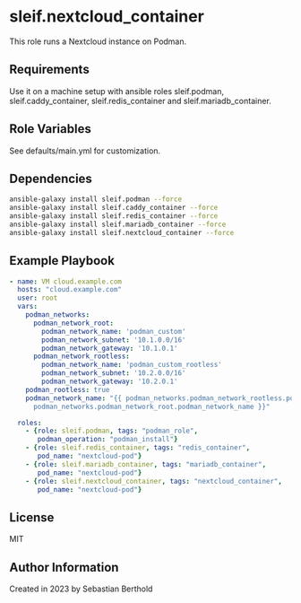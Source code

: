 # sleif.nextcloud_container

This role runs a Nextcloud instance on Podman.

## Requirements

Use it on a machine setup with ansible roles sleif.podman, sleif.caddy_container, sleif.redis_container and sleif.mariadb_container.

## Role Variables

See defaults/main.yml for customization.

## Dependencies

```sh
ansible-galaxy install sleif.podman --force
ansible-galaxy install sleif.caddy_container --force
ansible-galaxy install sleif.redis_container --force
ansible-galaxy install sleif.mariadb_container --force
ansible-galaxy install sleif.nextcloud_container --force
```

## Example Playbook

```yml
- name: VM cloud.example.com
  hosts: "cloud.example.com"
  user: root
  vars:
    podman_networks:
      podman_network_root:
        podman_network_name: 'podman_custom'
        podman_network_subnet: '10.1.0.0/16'
        podman_network_gateway: '10.1.0.1'
      podman_network_rootless:
        podman_network_name: 'podman_custom_rootless'
        podman_network_subnet: '10.2.0.0/16'
        podman_network_gateway: '10.2.0.1'
    podman_rootless: true
    podman_network_name: "{{ podman_networks.podman_network_rootless.podman_network_name if podman_rootless | bool else
      podman_networks.podman_network_root.podman_network_name }}"

  roles:
    - {role: sleif.podman, tags: "podman_role",
       podman_operation: "podman_install"}
    - {role: sleif.redis_container, tags: "redis_container",
       pod_name: "nextcloud-pod"}
    - {role: sleif.mariadb_container, tags: "mariadb_container",
       pod_name: "nextcloud-pod"}
    - {role: sleif.nextcloud_container, tags: "nextcloud_container",
       pod_name: "nextcloud-pod"}
```

## License

MIT

## Author Information

Created in 2023 by Sebastian Berthold
